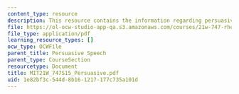 ```yaml
---
content_type: resource
description: This resource contains the information regarding persuasive speech assignment.
file: https://ol-ocw-studio-app-qa.s3.amazonaws.com/courses/21w-747-rhetoric-spring-2015/1e82bf3c544d8b161217177c735a101d_MIT21W_747S15_Persuasive.pdf
file_type: application/pdf
learning_resource_types: []
ocw_type: OCWFile
parent_title: Persuasive Speech
parent_type: CourseSection
resourcetype: Document
title: MIT21W_747S15_Persuasive.pdf
uid: 1e82bf3c-544d-8b16-1217-177c735a101d
---
```

